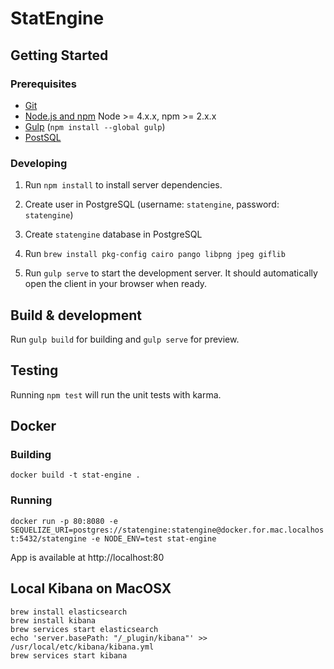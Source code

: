 # StatEngine

## Getting Started

### Prerequisites

- [Git](https://git-scm.com/)
- [Node.js and npm](nodejs.org) Node >= 4.x.x, npm >= 2.x.x
- [Gulp](http://gulpjs.com/) (`npm install --global gulp`)
- [PostSQL](https://www.postgresql.org/)

### Developing

1. Run `npm install` to install server dependencies.

2. Create user in PostgreSQL (username: `statengine`, password: `statengine`)

3. Create `statengine` database in PostgreSQL

4. Run `brew install pkg-config cairo pango libpng jpeg giflib`

5. Run `gulp serve` to start the development server. It should automatically open the client in your browser when ready.


## Build & development

Run `gulp build` for building and `gulp serve` for preview.

## Testing

Running `npm test` will run the unit tests with karma.

## Docker

### Building
`docker build -t stat-engine .`

### Running
`docker run -p 80:8080 -e SEQUELIZE_URI=postgres://statengine:statengine@docker.for.mac.localhost:5432/statengine -e NODE_ENV=test stat-engine`

App is available at http://localhost:80

## Local Kibana on MacOSX
```
brew install elasticsearch
brew install kibana
brew services start elasticsearch
echo 'server.basePath: "/_plugin/kibana"' >> /usr/local/etc/kibana/kibana.yml
brew services start kibana
```
